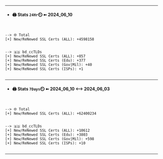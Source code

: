 

---
- #### 🖨️ **Stats** `24Hr`⏲️ ➼ 2024_06_10
```console


--> 🌐 Total
[+] New/ReNewed SSL Certs (ALL): +4598158


--> 🇧🇩 bd_ccTLDs
[+] New/ReNewed SSL Certs (ALL): +857
[+] New/ReNewed SSL Certs (Edu): +377
[+] New/ReNewed SSL Certs (Gov|Mil): +40
[+] New/ReNewed SSL Certs (ISPs): +1


```

---
- #### 🖨️ **Stats** `7Days`⏲️ ➼ 2024_06_10 <--> 2024_06_03
```console


--> 🌐 Total
[+] New/ReNewed SSL Certs (ALL): +62400234


--> 🇧🇩 bd_ccTLDs
[+] New/ReNewed SSL Certs (ALL): +10612
[+] New/ReNewed SSL Certs (Edu): +3803
[+] New/ReNewed SSL Certs (Gov|Mil): +598
[+] New/ReNewed SSL Certs (ISPs): +10


```

---


